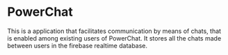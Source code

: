# PowerChat

This is a application that facilitates communication by means of chats, that is enabled among existing users of PowerChat. It stores all the chats made between users in the firebase realtime database.
